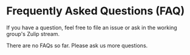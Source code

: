# Frequently Asked Questions (FAQ)

If you have a question, feel free to file an issue or ask in the working group's Zulip stream.

There are no FAQs so far. Please ask us more questions.